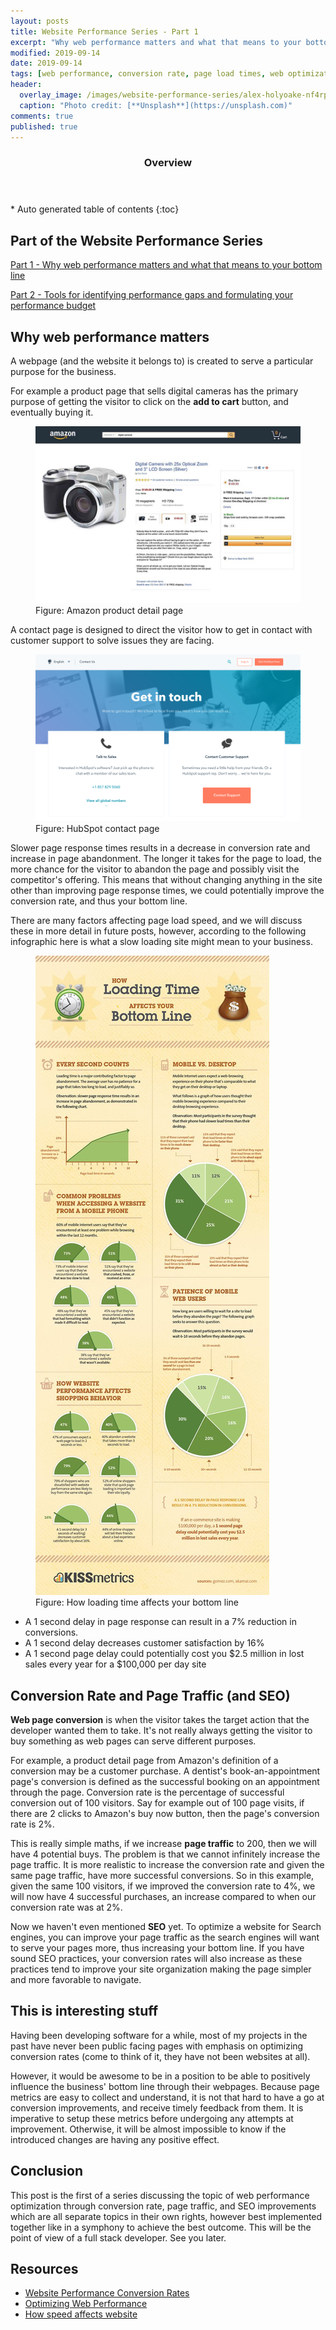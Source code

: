 ```yaml
---
layout: posts
title: Website Performance Series - Part 1
excerpt: "Why web performance matters and what that means to your bottom line"
modified: 2019-09-14
date: 2019-09-14
tags: [web performance, conversion rate, page load times, web optimization, SEO, page traffic]
header: 
  overlay_image: /images/website-performance-series/alex-holyoake-nf4rpvtgbey-unsplash.jpg
  caption: "Photo credit: [**Unsplash**](https://unsplash.com)"
comments: true
published: true
---
```


<section id="table-of-contents" class="toc">
  <header>
    <h3>Overview</h3>
  </header>
  <div id="drawer" markdown="1">
  *  Auto generated table of contents
  {:toc}
  </div>
</section>

## Part of the Website Performance Series
[Part 1 - Why web performance matters and what that means to your bottom line](https://jaeyow.github.io/fullstack-developer/website-performance-series-part-1/)

[Part 2 - Tools for identifying performance gaps and formulating your performance budget](https://jaeyow.github.io/fullstack-developer/website-performance-series-part-2/)

## Why web performance matters
A webpage (and the website it belongs to) is created to serve a particular purpose for the business.

For example a product page that sells digital cameras has the primary purpose of getting the visitor to click on the **add to cart** button, and eventually buying it.
<figure>
	<a href="../images/website-performance-series/screen-amazon-product-listing-900x600.jpg"><img src="../images/website-performance-series/screen-amazon-product-listing-900x600.jpg"></a><figcaption>Figure: Amazon product detail page</figcaption>
</figure>
A contact page is designed to direct the visitor how to get in contact with customer support to solve issues they are facing. 
<figure>
	<a href="../images/website-performance-series/sample-contact-us-page.png"><img src="../images/website-performance-series/sample-contact-us-page.png"></a><figcaption>Figure: HubSpot contact page</figcaption>
</figure>

Slower page response times results in a decrease in conversion rate and increase in page abandonment. The longer it takes for the page to load, the more chance for the visitor to abandon the page and possibly visit the competitor's offering. This means that without changing anything in the site other than improving page response times, we could potentially improve the conversion rate, and thus your bottom line. 

There are many factors affecting page load speed, and we will discuss these in more detail in future posts, however, according to the following infographic here is what a slow loading site might mean to your business.

<figure>
	<a href="../images/website-performance-series/loading-time-sml.jpg"><img src="../images/website-performance-series/loading-time-sml.jpg"></a><figcaption>Figure: How loading time affects your bottom line</figcaption>
</figure>

-  A 1 second delay in page response can result in a 7% reduction in conversions.
-  A 1 second delay decreases customer satisfaction by 16%
-  A 1 second page delay could potentially cost you $2.5 million in lost sales every year for a $100,000 per day site

## Conversion Rate and Page Traffic (and SEO)
**Web page conversion** is when the visitor takes the target action that the developer wanted them to take. It's not really always getting the visitor to buy something as web pages can serve different purposes.

For example, a product detail page from Amazon's definition of a conversion may be a customer purchase. A dentist's book-an-appointment page's conversion is defined as the successful booking on an appointment through the page. Conversion rate is the percentage of successful conversion out of 100 visitors. Say for example out of 100 page visits, if there are 2 clicks to Amazon's buy now button, then the page's conversion rate is 2%.

This is really simple maths, if we increase **page traffic** to 200, then we will have 4 potential buys. The problem is that we cannot infinitely increase the page traffic. It is more realistic to increase the conversion rate and given the same page traffic, have more successful conversions. So in this example, given the same 100 visitors, if we improved the conversion rate to 4%, we will now have 4 successful purchases, an increase compared to when our conversion rate was at 2%.

Now we haven't even mentioned **SEO** yet. To optimize a website for Search engines, you can improve your page traffic as the search engines will want to serve your pages more, thus increasing your bottom line. If you have sound SEO practices, your conversion rates will also increase as these practices tend to improve your site organization making the page simpler and more favorable to navigate. 

## This is interesting stuff
Having been developing software for a while, most of my projects in the past have never been public facing pages with emphasis on optimizing conversion rates (come to think of it, they have not been websites at all).

However, it would be awesome to be in a position to be able to positively influence the business' bottom line through their webpages. Because page metrics are easy to collect and understand, it is not that hard to have a go at conversion improvements, and receive timely feedback from them. It is imperative to setup these metrics before undergoing any attempts at improvement. Otherwise, it will be almost impossible to know if the introduced changes are having any positive effect.
  
## Conclusion
This post is the first of a series discussing the topic of web performance optimization through conversion rate, page traffic, and SEO improvements which are all separate topics in their own rights, however best implemented together like in a symphony to achieve the best outcome. This will be the point of view of a full stack developer. See you later. 

## Resources
- [Website Performance Conversion Rates](https://www.cloudflare.com/learning/performance/more/website-performance-conversion-rates/)
- [Optimizing Web Performance](https://speckyboy.com/optimizing-web-performance/)
- [How speed affects website](https://hostingtribunal.com/blog/how-speed-affects-website/)

  
